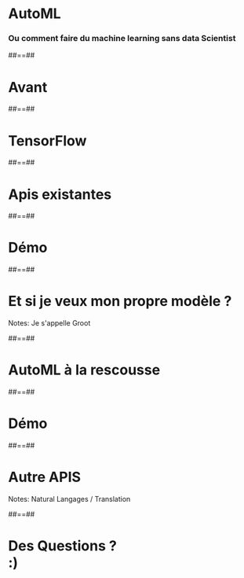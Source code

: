 
<!-- .slide: class="first-slide" -->

# **AutoML**


### Ou comment faire du machine learning sans data Scientist


##==##

<!-- .slide: data-background="./assets/images/jeshoots-com-436787-unsplash.jpg" class="transition text-white" data-type-show="prez"  -->

# Avant

##==##

# TensorFlow

##==##

# Apis existantes

##==##

# Démo

##==##

# Et si je veux mon propre modèle ?

Notes:
Je s'appelle Groot

##==##

# AutoML à la rescousse

##==##

# Démo


##==##

# Autre APIS


Notes:
Natural Langages / Translation

##==##

<!-- .slide: class="transition-white" -->

# Des Questions ? <br> :)